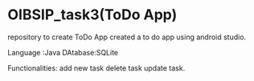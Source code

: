 # OIBSIP_task3(ToDo App)
repository to create ToDo App
created a to do app using android studio.

Language :Java
DAtabase:SQLite

Functionalities:
add new task delete task update task.
